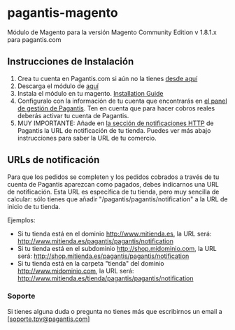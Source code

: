 pagantis-magento
================

Módulo de Magento para la versión Magento Community Edition v 1.8.1.x para pagantis.com

## Instrucciones de Instalación

1. Crea tu cuenta en Pagantis.com si aún no la tienes [desde aquí](https://bo.pagantis.com/users/sign_up)
2. Descarga el módulo de [aquí](https://github.com/pagantis/pagamastarde-magento/releases/download/1.0.0/PagaMasTarde-1.0.0.tgz)
3. Instala el módulo en tu magento. [Installation Guide](https://github.com/pagantis/pagamastarde-magento/releases/download/1.0.0/PagaMasTarde.docx)
4. Configuralo con la información de tu cuenta que encontrarás en [el panel de gestión de Pagantis](https://bo.pagantis.com/api). Ten en cuenta que para hacer cobros reales deberás activar tu cuenta de Pagantis.
5. MUY IMPORTANTE: Añade en [la sección de notificaciones HTTP](https://bo.pagantis.com/notifications) de Pagantis la URL de notificación de tu tienda. Puedes ver más abajo instrucciones para saber la URL de tu comercio.


## URLs de notificación

Para que los pedidos se completen y los pedidos cobrados a través de tu cuenta de Pagantis aparezcan como pagados, debes indicarnos una URL de notificación. Esta URL es específica de tu tienda, pero muy sencilla de calcular: sólo tienes que añadir "/pagantis/pagantis/notification" a la URL de inicio de tu tienda.

Ejemplos:

- Si tu tienda está en el dominio http://www.mitienda.es, la URL será: http://www.mitienda.es/pagantis/pagantis/notification
- Si tu tienda está en el subdominio http://shop.midominio.com, la URL será: http://shop.mitienda.es/pagantis/pagantis/notification
- Si tu tienda está en la carpeta "tienda" del dominio http://www.midominio.com, la URL será: http://www.mitienda.es/tienda/pagantis/pagantis/notification


### Soporte

Si tienes alguna duda o pregunta no tienes más que escribirnos un email a [soporte.tpv@pagantis.com]

